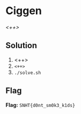 # Ciggen
*<++>*

## Solution
1. <++>
2. `<++>`
3. `./solve.sh`


## Flag
**Flag:** `SNHT{d0nt_sm0k3_k1ds}`
